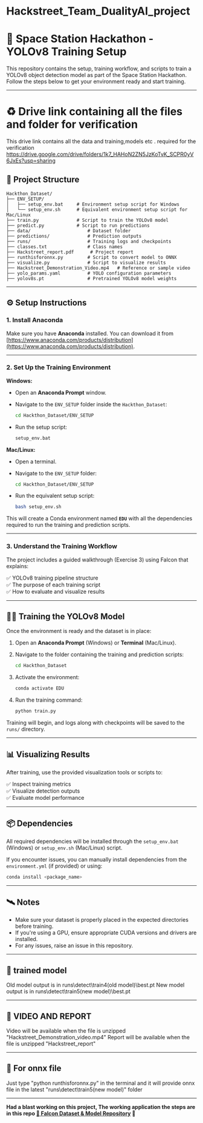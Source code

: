 # Hackstreet_Team_DualityAI_project



# 🚀 Space Station Hackathon - YOLOv8 Training Setup

This repository contains the setup, training workflow, and scripts to train a YOLOv8 object detection model as part of the Space Station Hackathon. Follow the steps below to get your environment ready and start training.

---
# ♻ Drive link containing all the files and folder for verification

This drive link contains all the data and training,models etc . required for the verification  https://drive.google.com/drive/folders/1k7_HAHoN2ZN5JzKoTvK_SCPR0yV6JxEs?usp=sharing

## 📁 Project Structure

```
Hackthon_Dataset/
├── ENV_SETUP/
│   ├── setup_env.bat     # Environment setup script for Windows
│   └── setup_env.sh      # Equivalent environment setup script for Mac/Linux
├── train.py              # Script to train the YOLOv8 model
├── predict.py            # Script to run predictions
├── data/                     # Dataset folder
├── predictions/              # Prediction outputs
├── runs/                     # Training logs and checkpoints
├── classes.txt               # Class names
├── Hackstreet_report.pdf      # Project report
├── runthisforonnx.py         # Script to convert model to ONNX
├── visualize.py              # Script to visualize results
├── Hackstreet_Demonstration_Video.mp4   # Reference or sample video
├── yolo_params.yaml          # YOLO configuration parameters
├── yolov8s.pt                # Pretrained YOLOv8 model weights
```

---

## ⚙️ Setup Instructions

### 1. Install Anaconda

Make sure you have **Anaconda** installed. You can download it from [https://www.anaconda.com/products/distribution](https://www.anaconda.com/products/distribution).

---

### 2. Set Up the Training Environment

**Windows:**

- Open an **Anaconda Prompt** window.
- Navigate to the `ENV_SETUP` folder inside the `Hackthon_Dataset`:

  ```bash
  cd Hackthon_Dataset/ENV_SETUP
  ```

- Run the setup script:

  ```bash
  setup_env.bat
  ```

**Mac/Linux:**

- Open a terminal.
- Navigate to the `ENV_SETUP` folder:

  ```bash
  cd Hackthon_Dataset/ENV_SETUP
  ```

- Run the equivalent setup script:

  ```bash
  bash setup_env.sh
  ```

This will create a Conda environment named **`EDU`** with all the dependencies required to run the training and prediction scripts.

---

### 3. Understand the Training Workflow

The project includes a guided walkthrough (Exercise 3) using Falcon that explains:

✅ YOLOv8 training pipeline structure  
✅ The purpose of each training script  
✅ How to evaluate and visualize results  

---

## 🏋️‍♂️ Training the YOLOv8 Model

Once the environment is ready and the dataset is in place:

1. Open an **Anaconda Prompt** (Windows) or **Terminal** (Mac/Linux).
2. Navigate to the folder containing the training and prediction scripts:

   ```bash
   cd Hackthon_Dataset
   ```

3. Activate the environment:

   ```bash
   conda activate EDU
   ```

4. Run the training command:

   ```bash
   python train.py
   ```

Training will begin, and logs along with checkpoints will be saved to the `runs/` directory.

---

## 📊 Visualizing Results

After training, use the provided visualization tools or scripts to:

✅ Inspect training metrics  
✅ Visualize detection outputs  
✅ Evaluate model performance  

---

## 📦 Dependencies

All required dependencies will be installed through the `setup_env.bat` (Windows) or `setup_env.sh` (Mac/Linux) script.  

If you encounter issues, you can manually install dependencies from the `environment.yml` (if provided) or using:

```bash
conda install <package_name>
```

---

## 🛰️ Notes

- Make sure your dataset is properly placed in the expected directories before training.
- If you're using a GPU, ensure appropriate CUDA versions and drivers are installed.
- For any issues, raise an issue in this repository.

---

## 🤝 trained model

Old model output is in runs\detect\train4(old model)\best.pt
New model output is in runs\detect\train5(new model)\best.pt

---

## 🔰 VIDEO AND REPORT 

Video will be available when the file is unzipped "Hackstreet_Demonstration_video.mp4"
Report will be available when the file is unzipped "Hackstreet_report"

---
## 📄 For onnx file 

Just type "python runthisforonnx.py" in the terminal and it will provide onnx file in the latest "runs\detect\train5(new model)\" folder 

---

**Had a blast working on this project,  The working application the steps are in this repo [🔗 Falcon Dataset & Model Repository](https://github.com/sidpaji28/Falcon_dataset_model)
  🚀**

